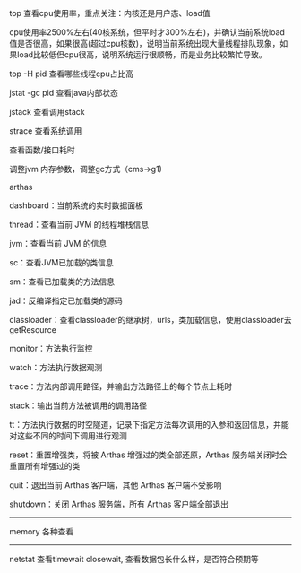 top 查看cpu使用率，重点关注：内核还是用户态、load值

cpu使用率2500%左右(40核系统，但平时才300%左右)，并确认当前系统load值是否很高，如果很高(超过cpu核数)，说明当前系统出现大量线程排队现象，如果load比较低但cpu很高，说明系统运行很顺畅，而是业务比较繁忙导致。


top -H pid 查看哪些线程cpu占比高

jstat -gc pid 查看java内部状态

jstack 查看调用stack 

strace 查看系统调用

查看函数/接口耗时

调整jvm 内存参数，调整gc方式（cms->g1)

arthas

dashboard：当前系统的实时数据面板

thread：查看当前 JVM 的线程堆栈信息

jvm：查看当前 JVM 的信息

sc：查看JVM已加载的类信息

sm：查看已加载类的方法信息

jad：反编译指定已加载类的源码

classloader：查看classloader的继承树，urls，类加载信息，使用classloader去getResource

monitor：方法执行监控

watch：方法执行数据观测

trace：方法内部调用路径，并输出方法路径上的每个节点上耗时

stack：输出当前方法被调用的调用路径

tt：方法执行数据的时空隧道，记录下指定方法每次调用的入参和返回信息，并能对这些不同的时间下调用进行观测

reset：重置增强类，将被 Arthas 增强过的类全部还原，Arthas 服务端关闭时会重置所有增强过的类

quit：退出当前 Arthas 客户端，其他 Arthas 客户端不受影响

shutdown：关闭 Arthas 服务端，所有 Arthas 客户端全部退出

---

memory 各种查看


---

netstat 查看timewait closewait, 查看数据包长什么样，是否符合预期等
